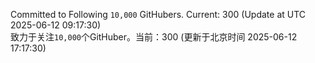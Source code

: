 Committed to Following `10,000` GitHubers. Current: <!-- FOLLOWING_COUNT -->300<!-- FOLLOWING_COUNT --> (Update at UTC <!-- LAST_UPDATED -->2025-06-12 09:17:30<!-- LAST_UPDATED -->)<br>
致力于关注`10,000`个GitHuber。当前：<!-- FOLLOWING_COUNT -->300<!-- FOLLOWING_COUNT --> (更新于北京时间 <!-- LAST_UPDATED_CST -->2025-06-12 17:17:30<!-- LAST_UPDATED_CST -->)
